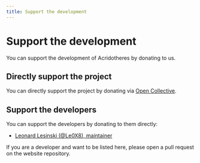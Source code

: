 ```yaml
---
title: Support the development
---
```


# Support the development

You can support the development of Acridotheres by donating to us.

## Directly support the project

You can directly support the project by donating via [Open Collective](https://opencollective.com/acridotheres).

## Support the developers

You can support the developers by donating to them directly:

- [Leonard Lesinski (@Le0X8), maintainer](https://ko-fi.com/le0_x8)

If you are a developer and want to be listed here, please open a pull request on the website repository.
